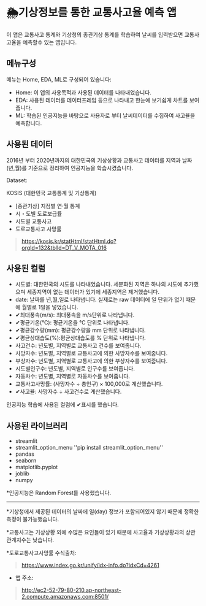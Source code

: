 🌦️기상정보를 통한 교통사고율 예측 앱
========

이 앱은 교통사고 통계와 기상청의 종관기상 통계를 학습하여 날씨를 입력받으면 교통사고율을 예측할수 있는 앱입니다.

메뉴구성
----
메뉴는 Home, EDA, ML로 구성되어 있습니다:

- Home: 이 앱의 사용목적과 사용된 데이터를 나타내었습니다.
- EDA: 사용된 데이터를 데이터프레임 등으로 나타내고 한눈에 보기쉽게 차트를 보여줍니다.
- ML: 학습된 인공지능을 바탕으로 사용자로 부터 날씨데이터를 수집하여 사고율을 예측합니다.

사용된 데이터
----
2016년 부터 2020년까지의 대한민국의 기상상황과 교통사고 데이터를 지역과 날짜(년,월)를 기준으로 정리하여 인공지능을 학습시켰습니다. 

Dataset:

KOSIS (대한민국 교통통계 및 기상통계)
- [종관기상] 지점별 연·월 통계
- 시・도별 도로보급률
- 시도별 교통사고
- 도로교통사고 사망률
>https://kosis.kr/statHtml/statHtml.do?orgId=132&tblId=DT_V_MOTA_016

사용된 컬럼
----
- 시도별: 대한민국의 시도를 나타내었습니다. 세분화된 지역은 하나의 시도에 추가했으며 세종지역이 없는 데이터가 있기에 세종지역은 제거했습니다. 
- date: 날짜를 년,월,일로 나타냅니다. 실제로는 raw 데이터에 일 단위가 없기 때문에 월별로 1일을 넣었습니다. 
- ✔최대풍속(m/s): 최대풍속을 m/s단위로 나타냅니다.
- ✔평균기온(℃): 평균기온을 ℃ 단위로 나타냅니다.
- ✔평균강수량(mm): 평균강수량을 mm 단위로 나타냅니다.
- ✔평균상대습도(%):평균상대습도를 % 단위로 나타냅니다.
- 사고건수: 년도별, 지역별로 교통사고 건수를 보여줍니다.
- 사망자수: 년도별, 지역별로 교통사고에 의한 사망자수를 보여줍니다.
- 부상자수: 년도별, 지역별로 교통사고에 의한 부상자수를 보여줍니다.
- 시도별인구수: 년도별, 지역별로 인구수를 보여줍니다.
- 자동차수: 년도별, 지역별로 자동차수를 보여줍니다.
- 교통사고사망률: (사망자수 ÷ 총인구) × 100,000로 계산했습니다. 
- ✔사고율: 사망자수 ÷ 사고건수로 계산했습니다. 

인공지능 학습에 사용된 컬럼에 ✔표시를 했습니다.

사용된 라이브러리
----
- streamlit
- streamlit_option_menu
''pip install streamlit_option_menu''
- pandas
- seaborn
- matplotlib.pyplot
- joblib
- numpy

*인공지능은 Random Forest를 사용했습니다.

----

*기상청에서 제공된 데이터의 날짜에 일(day) 정보가 포함되어있지 않기 때문에 정확한 측정이 불가능했습니다. 

*교통사고는 기상상황 외에 수많은 요인들이 있기 때문에 사고율과 기상상황과의 상관관계지수는 낮습니다.

*도로교통사고사망률 수식출처:
>https://www.index.go.kr/unify/idx-info.do?idxCd=4261

- 앱 주소:
>http://ec2-52-79-80-210.ap-northeast-2.compute.amazonaws.com:8501/
